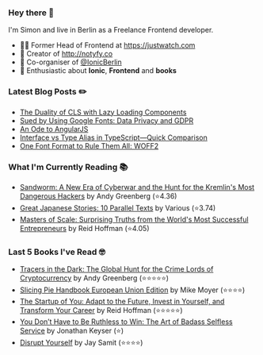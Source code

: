 ### Hey there 👋

I'm Simon and live in Berlin as a Freelance Frontend developer.

* 👨‍💻 Former Head of Frontend at https://justwatch.com
* 🔔 Creator of http://notyfy.co
* 📅 Co-organiser of [@IonicBerlin](https://twitter.com/IonicBerlin)
* 🥰 Enthusiastic about **Ionic**, **Frontend** and **books**

### Latest Blog Posts ✏️
<!-- BLOG-POST-LIST:START -->
- [The Duality of CLS with Lazy Loading Components](https://wicki.io/posts/2022-03-cls-with-lazy-loading-components/)
- [Sued by Using Google Fonts: Data Privacy and GDPR](https://wicki.io/posts/2022-02-goodbye-google-fonts-data-privacy-gdpr/)
- [An Ode to AngularJS](https://wicki.io/posts/2022-01-an-ode-to-angularjs/)
- [Interface vs Type Alias in TypeScript—Quick Comparison](https://wicki.io/posts/2022-01-quick-comparison-interface-vs-type-alias/)
- [One Font Format to Rule Them All: WOFF2](https://wicki.io/posts/2021-11-woff2-one-font-format-to-rule-them-all/)
<!-- BLOG-POST-LIST:END -->

### What I'm Currently Reading 📚
<!-- GOODREADS-LIST:START -->
- [Sandworm: A New Era of Cyberwar and the Hunt for the Kremlin's Most Dangerous Hackers](https://www.goodreads.com/review/show/6834829689?utm_medium=api&utm_source=rss) by Andy Greenberg (⭐️4.36)
- [Great Japanese Stories: 10 Parallel Texts](https://www.goodreads.com/review/show/6742788390?utm_medium=api&utm_source=rss) by Various (⭐️3.74)
- [Masters of Scale: Surprising Truths from the World's Most Successful Entrepreneurs](https://www.goodreads.com/review/show/6725304305?utm_medium=api&utm_source=rss) by Reid Hoffman (⭐️4.05)
<!-- GOODREADS-LIST:END -->

### Last 5 Books I've Read 🤓
<!-- GOODREADS-READ-LIST:START -->
- [Tracers in the Dark: The Global Hunt for the Crime Lords of Cryptocurrency](https://www.goodreads.com/review/show/6039007284?utm_medium=api&utm_source=rss) by Andy Greenberg (⭐⭐⭐⭐⭐)
- [Slicing Pie Handbook European Union Edition](https://www.goodreads.com/review/show/6474033638?utm_medium=api&utm_source=rss) by Mike Moyer (⭐⭐⭐⭐)
- [The Startup of You: Adapt to the Future, Invest in Yourself, and Transform Your Career](https://www.goodreads.com/review/show/6625040932?utm_medium=api&utm_source=rss) by Reid Hoffman (⭐⭐⭐⭐⭐)
- [You Don’t Have to Be Ruthless to Win: The Art of Badass Selfless Service](https://www.goodreads.com/review/show/2944083276?utm_medium=api&utm_source=rss) by Jonathan Keyser (⭐)
- [Disrupt Yourself](https://www.goodreads.com/review/show/6023183461?utm_medium=api&utm_source=rss) by Jay Samit (⭐⭐⭐⭐)
<!-- GOODREADS-READ-LIST:END -->
